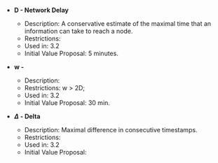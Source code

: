 


- **D - Network Delay**
	- Description: A conservative estimate of the maximal time that an information can take to reach a node.
	- Restrictions:
	- Used in: 3.2
	- Initial Value Proposal: 5 minutes.

- **w -**
	- Description:
	- Restrictions: w > 2D;
	- Used in: 3.2
	- Initial Value Proposal: 30 min. 
	
- **$\Delta$ - Delta**
	- Description: Maximal difference in consecutive timestamps.
	- Restrictions:
	- Used in: 3.2
	- Initial Value Proposal: 
<!--stackedit_data:
eyJoaXN0b3J5IjpbNjg2NTY4MjE0XX0=
-->